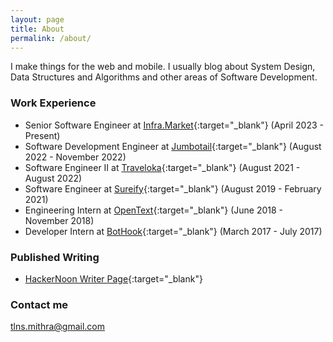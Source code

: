```yaml
---
layout: page
title: About
permalink: /about/
---
```


I make things for the web and mobile. I usually blog about System Design, Data Structures and Algorithms and other areas of Software Development. 

### Work Experience

* Senior Software Engineer at [Infra.Market](https://infra.market/){:target="_blank"} (April 2023 - Present)
* Software Development Engineer at [Jumbotail](https://www.jumbotail.com/){:target="_blank"} (August 2022 - November 2022)
* Software Engineer II at [Traveloka](https://www.traveloka.com/){:target="_blank"} (August 2021 - August 2022)
* Software Engineer at [Sureify](https://www.sureify.com/){:target="_blank"} (August 2019 - February 2021) 
* Engineering Intern at [OpenText](https://www.opentext.com/){:target="_blank"} (June 2018 - November 2018) 
* Developer Intern at [BotHook](https://bothook.com/){:target="_blank"} (March 2017 - July 2017) 

### Published Writing

* [HackerNoon Writer Page](https://hackernoon.com/@mithratalluri){:target="_blank"}

### Contact me

[tlns.mithra@gmail.com](mailto:tlns.mithra@gmail.com)

